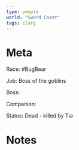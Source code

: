 ```yaml
---
type: people
world: "Sword Coast"
tags: clarg
---
```

# Meta

Race: #BugBear

Job: Boss of the goblins

Boss:

Companion:

Status: Dead - killed by Tia

# Notes
